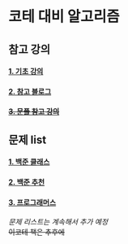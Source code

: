 # 코테 대비 알고리즘

## 참고 강의

#### [1. 기초 강의](https://www.youtube.com/playlist?list=PLMCKWAkrvdH1UEo7j4rIYKPOBmNF5Zbsn)

#### [2. 참고 블로그](https://covenant.tistory.com/235)

#### [~~3. 문풀 참고 강의~~](https://www.youtube.com/channel/UCUxQp32ZsyJnLxvFnwul2lQ/playlists)

## 문제 list

#### [1. 백준 클래스](https://solved.ac/class)

#### [2. 백준 추천](https://github.com/tony9402/baekjoon)

#### [3. 프로그래머스](https://programmers.co.kr/learn/courses/30/#curriculum)



*문제 리스트는 계속해서 추가 예정*  
~~이코테 책은 추후에~~
